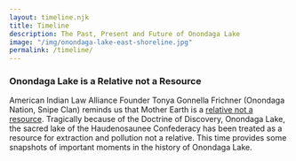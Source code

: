 ```yaml
---
layout: timeline.njk
title: Timeline
description: The Past, Present and Future of Onondaga Lake
image: "/img/onondaga-lake-east-shoreline.jpg"
permalink: /timeline/
---
```

### Onondaga Lake is a Relative not a Resource
American Indian Law Alliance Founder Tonya Gonnella Frichner (Onondaga Nation, Snipe Clan) reminds us that Mother Earth is a [relative not a resource](https://ictnews.org/archive/tonya-gonnella-frichner-mother-earth-is-a-relative-not-a-resource). Tragically because of the Doctrine of Discovery, Onondaga Lake, the sacred lake of the Haudenosaunee Confederacy has been treated as a resource for extraction and pollution not a relative. This time provides some snapshots of important moments in the history of Onondaga Lake.